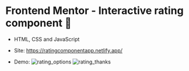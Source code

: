 # Frontend Mentor - Interactive rating component :1234:
- HTML, CSS and JavaScript

- Site: https://ratingcomponentapp.netlify.app/

- Demo: ![rating_options](https://user-images.githubusercontent.com/90734834/179404084-40a8a35b-ffb0-4ee1-b0d1-34c3b00abd61.png)
![rating_thanks](https://user-images.githubusercontent.com/90734834/179404087-606e660f-9565-454a-a7b7-d71e7cac1a5e.png)
